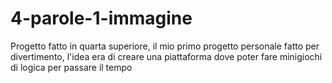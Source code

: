 # 4-parole-1-immagine
Progetto fatto in quarta superiore, il mio primo progetto personale fatto per divertimento, l'idea era di creare una piattaforma dove poter fare minigiochi di logica per passare il tempo
